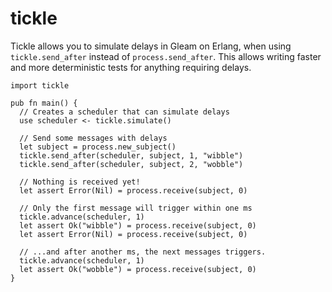 # tickle

<!--
[![Package Version](https://img.shields.io/hexpm/v/tickle)](https://hex.pm/packages/tickle)
[![Hex Docs](https://img.shields.io/badge/hex-docs-ffaff3)](https://hexdocs.pm/tickle/)

```sh
gleam add tickle@1
```
-->

Tickle allows you to simulate delays in Gleam on Erlang,
when using `tickle.send_after` instead of `process.send_after`.
This allows writing faster and more deterministic tests
for anything requiring delays.

```gleam
import tickle

pub fn main() {
  // Creates a scheduler that can simulate delays
  use scheduler <- tickle.simulate()

  // Send some messages with delays
  let subject = process.new_subject()
  tickle.send_after(scheduler, subject, 1, "wibble")
  tickle.send_after(scheduler, subject, 2, "wobble")

  // Nothing is received yet!
  let assert Error(Nil) = process.receive(subject, 0)

  // Only the first message will trigger within one ms
  tickle.advance(scheduler, 1)
  let assert Ok("wibble") = process.receive(subject, 0)
  let assert Error(Nil) = process.receive(subject, 0)

  // ...and after another ms, the next messages triggers.
  tickle.advance(scheduler, 1)
  let assert Ok("wobble") = process.receive(subject, 0)
}
```

<!--
Further documentation can be found at <https://hexdocs.pm/tickle>.
-->
